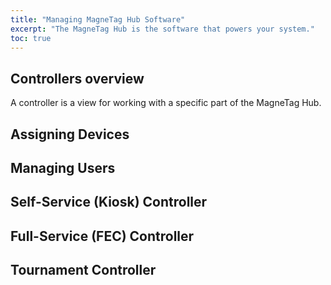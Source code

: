 ```yaml
---
title: "Managing MagneTag Hub Software"
excerpt: "The MagneTag Hub is the software that powers your system."
toc: true
---
```


## Controllers overview

A controller is a view for working with a specific part of the MagneTag Hub.

## Assigning Devices

## Managing Users

## Self-Service (Kiosk) Controller

## Full-Service (FEC) Controller

## Tournament Controller
